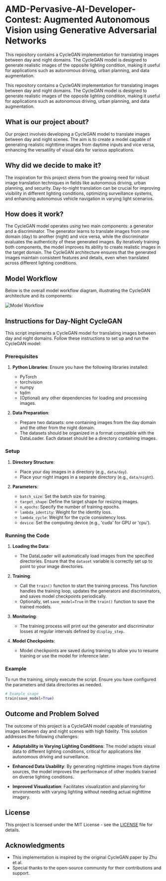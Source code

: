 # AMD-Pervasive-AI-Developer-Contest: Augmented Autonomous Vision using Generative Adversarial Networks

This repository contains a CycleGAN implementation for translating images between day and night domains. The CycleGAN model is designed to generate realistic images of the opposite lighting condition, making it useful for applications such as autonomous driving, urban planning, and data augmentation.

This repository contains a CycleGAN implementation for translating images between day and night domains. The CycleGAN model is designed to generate realistic images of the opposite lighting condition, making it useful for applications such as autonomous driving, urban planning, and data augmentation.

## What is our project about?

Our project involves developing a CycleGAN model to translate images between day and night scenes. The aim is to create a model capable of generating realistic nighttime images from daytime inputs and vice versa, enhancing the versatility of visual data for various applications.

## Why did we decide to make it?

The inspiration for this project stems from the growing need for robust image translation techniques in fields like autonomous driving, urban planning, and security. Day-to-night translation can be crucial for improving visibility in different lighting conditions, optimizing surveillance systems, and enhancing autonomous vehicle navigation in varying light scenarios.

## How does it work?

The CycleGAN model operates using two main components: a generator and a discriminator. The generator learns to translate images from one domain (day) to another (night) and vice versa, while the discriminator evaluates the authenticity of these generated images. By iteratively training both components, the model improves its ability to create realistic images in the target domain. The CycleGAN architecture ensures that the generated images maintain consistent features and details, even when translated across different lighting conditions.

## Model Workflow

Below is the overall model workflow diagram, illustrating the CycleGAN architecture and its components:

![Model Workflow](https://github.com/shravan-18/AMD-Pervasive-AI-Developer-Contest/workflow.png)

## Instructions for Day-Night CycleGAN

This script implements a CycleGAN model for translating images between day and night domains. Follow these instructions to set up and run the CycleGAN model:

### Prerequisites

1. **Python Libraries**: Ensure you have the following libraries installed:
   - PyTorch
   - torchvision
   - numpy
   - tqdm
   - (Optional) any other dependencies for loading and processing images.

2. **Data Preparation**:
   - Prepare two datasets: one containing images from the day domain and the other from the night domain.
   - The datasets should be organized in a format compatible with the DataLoader. Each dataset should be a directory containing images.

### Setup

1. **Directory Structure**:
   - Place your day images in a directory (e.g., `data/day`).
   - Place your night images in a separate directory (e.g., `data/night`).

2. **Parameters**:
   - `batch_size`: Set the batch size for training.
   - `target_shape`: Define the target shape for resizing images.
   - `n_epochs`: Specify the number of training epochs.
   - `lambda_identity`: Weight for the identity loss.
   - `lambda_cycle`: Weight for the cycle consistency loss.
   - `device`: Set the computing device (e.g., 'cuda' for GPU or 'cpu').

### Running the Code

1. **Loading the Data**:
   - The DataLoader will automatically load images from the specified directories. Ensure that the `dataset` variable is correctly set up to point to your image directories.

2. **Training**:
   - Call the `train()` function to start the training process. This function handles the training loop, updates the generators and discriminators, and saves model checkpoints periodically.
   - Optionally, set `save_model=True` in the `train()` function to save the trained models.

3. **Monitoring**:
   - The training process will print out the generator and discriminator losses at regular intervals defined by `display_step`.

4. **Model Checkpoints**:
   - Model checkpoints are saved during training to allow you to resume training or use the model for inference later.

### Example

To run the training, simply execute the script. Ensure you have configured the parameters and data directories as needed.

```python
# Example usage
train(save_model=True)
```

## Outcome and Problem Solved

The outcome of this project is a CycleGAN model capable of translating images between day and night scenes with high fidelity. This solution addresses the following challenges:

- **Adaptability in Varying Lighting Conditions**: The model adapts visual data to different lighting conditions, critical for applications like autonomous driving and surveillance.

- **Enhanced Data Usability**: By generating nighttime images from daytime sources, the model improves the performance of other models trained on diverse lighting conditions.

- **Improved Visualization**: Facilitates visualization and planning for environments with varying lighting without needing actual nighttime imagery.

## License

This project is licensed under the MIT License - see the [LICENSE](LICENSE) file for details.

## Acknowledgments

- This implementation is inspired by the original CycleGAN paper by Zhu et al.
- Special thanks to the open-source community for their contributions and support.
